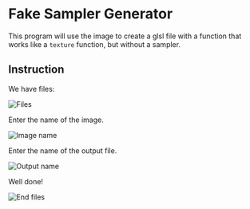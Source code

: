 # Fake Sampler Generator

This program will use the image to create a glsl file with a function that works like a `texture` function, but without a sampler.

## Instruction
We have files:

![Files](https://github.com/hotwopik/Fake-Smapler-Generator/blob/master/images/1.png)

Enter the name of the image.

![Image name](https://github.com/hotwopik/Fake-Smapler-Generator/blob/master/images/2.png)

Enter the name of the output file.

![Output name](https://github.com/hotwopik/Fake-Smapler-Generator/blob/master/images/3.png)

Well done!

![End files](https://github.com/hotwopik/Fake-Smapler-Generator/blob/master/images/4.png)
